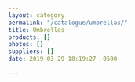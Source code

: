 ```yaml
---
layout: category
permalink: "/catalogue/umbrellas/"
title: Umbrellas
products: []
photos: []
suppliers: []
date: 2019-03-29 18:19:27 -0500

---
```

